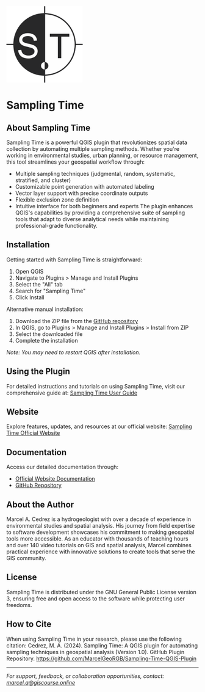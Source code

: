 <img src="https://raw.githubusercontent.com/MarcelGeoRGB/Sampling-Time-QGIS-Plugin/main/icon_ui.png" width="200" alt="Sampling Time Logo">

# Sampling Time

## About Sampling Time
Sampling Time is a powerful QGIS plugin that revolutionizes spatial data collection by automating multiple sampling methods. Whether you're working in environmental studies, urban planning, or resource management, this tool streamlines your geospatial workflow through:
* Multiple sampling techniques (judgmental, random, systematic, stratified, and cluster)
* Customizable point generation with automated labeling
* Vector layer support with precise coordinate outputs
* Flexible exclusion zone definition
* Intuitive interface for both beginners and experts
The plugin enhances QGIS's capabilities by providing a comprehensive suite of sampling tools that adapt to diverse analytical needs while maintaining professional-grade functionality.

## Installation
Getting started with Sampling Time is straightforward:
1. Open QGIS
2. Navigate to Plugins > Manage and Install Plugins
3. Select the "All" tab
4. Search for "Sampling Time"
5. Click Install

Alternative manual installation:
1. Download the ZIP file from the [GitHub repository](https://github.com/MarcelGeoRGB/Sampling-Time-QGIS-Plugin)
2. In QGIS, go to Plugins > Manage and Install Plugins > Install from ZIP
3. Select the downloaded file
4. Complete the installation

*Note: You may need to restart QGIS after installation.*

## Using the Plugin
For detailed instructions and tutorials on using Sampling Time, visit our comprehensive guide at:
[Sampling Time User Guide](https://giscourse.online/qgis-sampling-time-plugin/)

## Website
Explore features, updates, and resources at our official website:
[Sampling Time Official Website](https://giscourse.online/qgis-sampling-time-plugin/)

## Documentation
Access our detailed documentation through:
* [Official Website Documentation](https://giscourse.online/qgis-sampling-time-plugin/)
* [GitHub Repository](https://github.com/MarcelGeoRGB/Sampling-Time-QGIS-Plugin)

## About the Author
Marcel A. Cedrez is a hydrogeologist with over a decade of experience in environmental studies and spatial analysis. His journey from field expertise to software development showcases his commitment to making geospatial tools more accessible. As an educator with thousands of teaching hours and over 140 video tutorials on GIS and spatial analysis, Marcel combines practical experience with innovative solutions to create tools that serve the GIS community.

## License
Sampling Time is distributed under the GNU General Public License version 3, ensuring free and open access to the software while protecting user freedoms.

## How to Cite
When using Sampling Time in your research, please use the following citation:
Cedrez, M. A. (2024). Sampling Time: A QGIS plugin for automating sampling techniques in geospatial analysis (Version 1.0). GitHub Plugin Repository. https://github.com/MarcelGeoRGB/Sampling-Time-QGIS-Plugin

---
*For support, feedback, or collaboration opportunities, contact: marcel.a@giscourse.online*